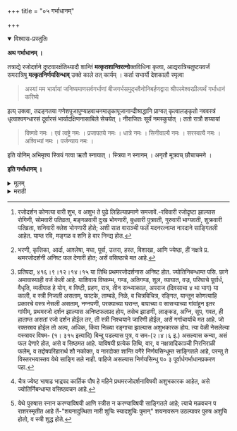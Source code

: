+++
title = "०५ गर्भाधानम्"

+++


<details open><summary>विश्वास-प्रस्तुतिः</summary>

**अथ गर्भाधानम् ।**

तत्राद्ये रजोदर्शने दुष्टवारर्क्षतिथ्यादौ शान्तिं **मत्कृतशान्तिरत्नो**क्तविधिना कृत्वा, आद्यरात्रिचतुष्टयवर्जं समरात्रिषु **मत्कृतनिर्णयसिन्धाव्** उक्ते काले तत् कार्यम् । कर्ता सभार्यो देशकालौ स्मृत्वा 

> अस्यां मम भार्यायां जनिष्यमाणसर्वगर्भाणां बीजगर्भसमुद्भवैनोनिबर्हणद्वारा श्रीपरमेश्वरप्रीत्यर्थं गर्भाधानं करिष्ये 

इत्य् उक्त्वा, तदङ्गतया गणेशपूजापुण्याहवाचनमातृकापूजानान्दीश्राद्धानि प्राग्वत् कृत्वालङ्कृतो नववस्त्रं धृत्वाश्वगन्धारसं दूर्वारसं भार्यादक्षिणनासाबिले सेचयेत् । नीराजितः सूर्यं नमस्कुर्यात् । ततो रात्रौ शय्यायां 

> विष्णवे नमः । एवं त्वष्ट्रे नमः । प्रजापतये नमः । धात्रे नमः । सिनीवाल्यै नमः । सरस्वत्यै नमः । अश्विभ्यां नमः । पर्जन्याय नमः । 

इति योनिम् अभिमृश्य स्त्रियं गत्वा ऋतौ स्नायात् । स्त्रिया न स्नानम् । अनृतौ मूत्रवच् छौचाचमने ।

**इति गर्भाधानम् ।**
</details>

<details><summary>मूलम्</summary>

**अथ गर्भाधानम् ।**

तत्राद्ये रजोदर्शने दुष्टवारर्क्षतिथ्यादौ शान्तिं **मत्कृतशान्तिरत्नो**क्तविधिना कृत्वा, आद्यरात्रिचतुष्टयवर्जं समरात्रिषु **मत्कृतनिर्णयसिन्धाव्** उक्ते काले तत् कार्यम् । कर्ता सभार्यो देशकालौ स्मृत्वा 

> अस्यां मम भार्यायां जनिष्यमाणसर्वगर्भाणां बीजगर्भसमुद्भवैनोनिबर्हणद्वारा श्रीपरमेश्वरप्रीत्यर्थं गर्भाधानं करिष्ये 

इत्य् उक्त्वा, तदङ्गतया गणेशपूजापुण्याहवाचनमातृकापूजानान्दीश्राद्धानि प्राग्वत् कृत्वालङ्कृतो नववस्त्रं धृत्वाश्वगन्धारसं दूर्वारसं भार्यादक्षिणनासाबिले सेचयेत् । नीराजितः सूर्यं नमस्कुर्यात् । ततो रात्रौ शय्यायां 

> विष्णवे नमः । एवं त्वष्ट्रे नमः । प्रजापतये नमः । धात्रे नमः । सिनीवाल्यै नमः । सरस्वत्यै नमः । अश्विभ्यां नमः । पर्जन्याय नमः । 

इति योनिम् अभिमृश्य स्त्रियं गत्वा ऋतौ स्नायात् । स्त्रिया न स्नानम् । अनृतौ मूत्रवच् छौचाचमने ।

**इति गर्भाधानम् ।**
</details>

<details><summary>मराठी</summary>

आतां गर्भाधान साङ्गतो. 

यान्त, प्रथमरजोदर्शनकाली दुष्ट वार[^१], दुष्ट नक्षत्र[^२], दुष्ट तिथि[^३], दुष्ट मास[^४] याञ्च्या दोष परिहारार्थ भुवनेश्वरीशान्ति करावी. 

[^१]: रजोदर्शन कोणत्या वारी शुभ, व अशुभ ते पुढे लिहिल्याप्रमाणे समजावें.-रविवारी रजोदृष्टा झाल्यास रोगिणी, सोमवारी पतिव्रता, मङ्गळवारी दुःख भोगणारी, बुधवारी पुत्रवती, गुरुवारी भाग्यवती, शुक्रवारी पतिव्रता, शनिवारी क्लेश भोगणारी होते; अशी सात वाराञ्ची फलें मदनरत्नाम्त नारदाने साङ्गितली आहेत. याम्त रवि, मङ्गळ व शनि हे वार निन्द्य होत. 

[^२]: भरणी, कृत्तिका, आर्दा, आश्लेषा, मघा, पूर्वा, उत्तरा, हस्त, विशाखा, आणि ज्येष्ठा, हीं नक्षत्रे प्र. थमरजोदर्शनी अनिष्ट फल देणारी होत; असें वसिष्ठाचे मत आहे. 

[^३]: प्रतिपदा, ४१६।९।१२।१४।१५ या तिथि प्रथमरजोदर्शनास अनिष्ट होत. ज्योतिनिबन्धाम्त पसि. छाने अमावास्याही वर्ज केली आहे. याशिवाय विष्कम्भ, गण्ड, अतिगण्ड, शूल, व्याघात, वज्र, परिघाचे पूर्वार्ध, वैधृति, व्यतीपात हे योग, व विष्टी, प्रहण, रात्र, तीन सन्ध्याकाल, अपराज (दिवसाचा ४ था भाग) या काली, व स्त्री निजली असताम्, फाटके, ताम्बडे, निळे, व चित्रविचित्र, रङ्गित, यान्तून कोणत्याहि प्रकारचे वस्त्र नेसली असताम्, नग्नपणी, परक्याच्या घरान्त, बापाच्या व सासऱ्याच्या गांवांहून इतर गांवीम्, प्रथमरजो दर्शन झाल्यास अनिष्टफलप्रद होय, तसेच झाडणी, लाङ्कड, अग्नि, सूप, गवत, ही हाताम्त असतां रजो दर्शन होईल तर, ती स्त्री निश्चयाने जारिणी होईल, असें गर्गाचार्याचे मत आहे. जो रक्तस्राव होईल तो अल्प, अधिक, किंवा निळ्या रङ्गाचा झाल्यास अशुभकारक होय. त्या वेळी नेसलेल्या वस्त्रावर विषम- (१। ३१५ इत्यादि) बिन्दु पडल्यास पुत्र, व सम-(२।४।६ इ.) असल्यास कन्या, असं फल देणारे होत, असे व सिष्ठमत आहे. याविषयी प्रत्येक तिथि, वार, व नक्षत्रादिकाञ्ची निरनिराळी फलेम्, व तद्दोषपरिहारार्थ शौ नकोक्त, व नारदोक्त शान्ति वगैरे निर्णयसिन्धूम्त साङ्गितले आहे, परन्तु ते विस्तरभयास्तव येथे साङ्गि तले नाही. पाहिजे असल्यास निर्णयसिन्धु प० ३ पूर्वार्धगर्भाधानप्रकरण पहा. 

[^४]: चैत्र ज्येष्ट भाषाढ भाद्रपद कार्तिक पौष हे महिने प्रथमरजोदर्शनाविषयी अशुभकारक आहेत, असे ज्योतिर्निबन्धाम्त वसिष्ठवचन आहे.

या शान्तीचा प्रयोग, मी केलेल्या शान्तिरत्न नांवाच्या ग्रन्थाम्त साङ्गितलेल्या विधीने करून, रजोदर्शनापासून पहिल्या चार रात्रि सोडून पुढे सम रात्रीञ्चेठायीं मी केलेल्या निर्णयसिन्धूत साङ्गितलेल्या कालीं गर्भाधान करावे. ते असे की,-कर्त्याने स्वस्त्रीसहवर्तमान मङ्गलस्नान करून कुङ्कुमतिलक लावून पूर्ववत्-(पृ० ७४ टी० ३ येथे साङ्गितल्याप्रमाणे ) देशकालादि स्मरण करून;- 

> अस्यां मम भार्यायां जनिष्यमाणसर्वगर्भाणां बीजगर्भसमुद्भवैनोनिबर्हणद्वारा श्रीपरमेश्वरप्रीत्यर्थं गर्भाधानं करिष्ये । 

ह्मणून उदक सोडून, तदङ्गतया "गणपतिपूजनपुण्याहवाचनमातृकापूजननान्दीश्राद्धानि करिष्ये" । ह्मणून आणखी उदक सोडून पूर्ववत् गणेशादिकाञ्चे पूजन करून, अलङ्कार, नवीन वस्त्रे भूषणे वगैरे धारण करून, अश्वगन्धा (आसन्ध, माका), व दूर्वा याञ्चा रस स्त्रीच्या उजव्या नाकपुडीत पिळावा. नन्तर सुवासिनी स्त्रियान्नी उभयताम्स ओवाळले असता, त्यान्नी सूर्यास नमस्कार करून, 

> यस्य स्मृत्या च नामोक्त्या तपोयज्ञक्रियादिषु ॥  
न्यू[[नू??]]नं सम्पूर्णतां याति सद्यो वन्दे तमच्युतम् ॥ १ ॥  
मन्त्रहीनं क्रिया हीनं भक्तिहीनं सुरेश्वर ॥  
यत्कृतं तु मया देव परिपूर्णं तदस्तु मे । 

हे ह्मणून कर्म ईश्वरार्पण करावे. असें दिवसास करून, रात्रौ शय्येवर स्त्री निजली असताम्, 

> विष्णवे नमः। त्वष्ट्रे नमः । प्रजापतये नमः । धात्रे नमः । सिनीवाल्यै नमः । सरस्वत्यै नमः । अश्विभ्यां नमः । पर्जन्याय नमः 

असें ह्मणून योनिस्पर्श करून नन्तर, स्त्रीसङ्ग करावा. त्याम्त ऋतुकाली (रजोदर्शनापासून सोळा रात्रीम्पर्यम्त) स्त्रीगमन केल्यास, पुरुषाने स्नान[^५] करावें ह्मणजे तो शुद्ध होतो.

[^५]: येथे पुरुषास स्नान करण्याविषयी आणि स्त्रीस न करण्याविषयी साङ्गितले आहे; त्याचे मळवचन प राशरस्मृतीत आहे तें-"शयनादुत्थिता नारी शुचिः स्यादशुचिः पुमान्" शयनावरून उठल्यावर पुरुष अशुचि होतो, व स्त्री शुद्ध होते.

स्त्रीने स्नान करूं नये. ऋतुकाल नसतां मूत्रवत् उदकानें शुद्धी करून आचमन करावेम्. 

इति श्रीशूद्रकमलाकरे गर्भाधानप्रयोगः ॥ 
</details>